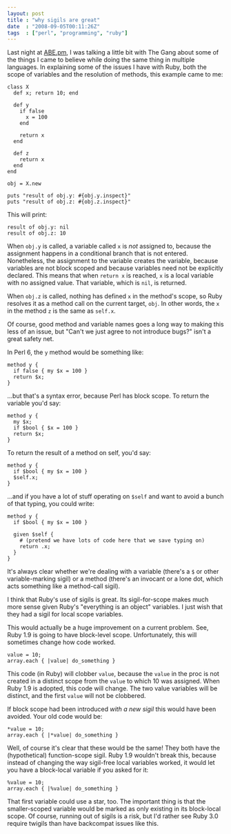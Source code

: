 ```yaml
---
layout: post
title : "why sigils are great"
date  : "2008-09-05T00:11:26Z"
tags  : ["perl", "programming", "ruby"]
---
```

Last night at [ABE.pm](http://abe.pm.org/), I was talking a little bit with The
Gang about some of the things I came to believe while doing the same thing in
multiple languages.  In explaining some of the issues I have with Ruby, both
the scope of variables and the resolution of methods, this example came to me:

    class X
      def x; return 10; end

      def y
        if false
          x = 100
        end

        return x
      end

      def z
        return x
      end
    end

    obj = X.new

    puts "result of obj.y: #{obj.y.inspect}"
    puts "result of obj.z: #{obj.z.inspect}"

This will print:

    result of obj.y: nil
    result of obj.z: 10

When `obj.y` is called, a variable called `x` is *not* assigned to, because the
assignment happens in a conditional branch that is not entered.  Nonetheless,
the assignment to the variable creates the variable, because variables are not
block scoped and because variables need not be explicitly declared.  This means
that when `return x` is reached, `x` is a local variable with no assigned
value.  That variable, which is `nil`, is returned.

When `obj.z` is called, nothing has defined `x` in the method's scope, so Ruby
resolves it as a method call on the current target, `obj`.  In other words, the
`x` in the method `z` is the same as `self.x`.

Of course, good method and variable names goes a long way to making this less
of an issue, but "Can't we just agree to not introduce bugs?" isn't a great
safety net.

In Perl 6, the `y` method would be something like:

    method y {
      if false { my $x = 100 }
      return $x;
    }

...but that's a syntax error, because Perl has block scope.  To return the
variable you'd say:

    method y {
      my $x;
      if $bool { $x = 100 }
      return $x;
    }

To return the result of a method on self, you'd say:

    method y {
      if $bool { my $x = 100 }
      $self.x;
    }

...and if you have a lot of stuff operating on `$self` and want to avoid a
bunch of that typing, you could write:

    method y {
      if $bool { my $x = 100 }

      given $self {
        # (pretend we have lots of code here that we save typing on)
        return .x;
      }
    }

It's always clear whether we're dealing with a variable (there's a `$` or other
variable-marking sigil) or a method (there's an invocant or a lone dot, which
acts something like a method-call sigil).

I think that Ruby's use of sigils is great.  Its sigil-for-scope makes much
more sense given Ruby's "everything is an object" variables.  I just wish that
they had a sigil for local scope variables.

This would actually be a huge improvement on a current problem.  See, Ruby 1.9
is going to have block-level scope.  Unfortunately, this will sometimes change
how code worked.

    value = 10;
    array.each { |value| do_something }

This code (in Ruby) will clobber `value`, because the `value` in the proc is
not created in a distinct scope from the `value` to which 10 was assigned.
When Ruby 1.9 is adopted, this code will change.  The two value variables will
be distinct, and the first `value` will not be clobbered.

If block scope had been introduced *with a new sigil* this would have been
avoided.  Your old code would be:

    *value = 10;
    array.each { |*value| do_something }

Well, of course it's clear that these would be the same!  They both have the
(hypothetical) function-scope sigil.  Ruby 1.9 wouldn't break this, because
instead of changing the way sigil-free local variables worked, it would let you
have a block-local variable if you asked for it:

    %value = 10;
    array.each { |%value| do_something }

That first variable could use a star, too.  The important thing is that the
smaller-scoped variable would be marked as only existing in its block-local
scope.  Of course, running out of sigils is a risk, but I'd rather see Ruby 3.0
require twigils than have backcompat issues like this.


